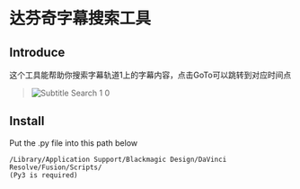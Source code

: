 # 达芬奇字幕搜索工具
## Introduce
这个工具能帮助你搜索字幕轨道1上的字幕内容，点击GoTo可以跳转到对应时间点
> ![Subtitle Search 1 0](https://user-images.githubusercontent.com/61965265/200902514-5ac90ba9-0302-4fd3-a513-3713bd874dd1.jpg)

## Install
Put the .py file into this path below
```
/Library/Application Support/Blackmagic Design/DaVinci Resolve/Fusion/Scripts/
(Py3 is required)
```
